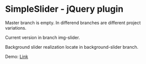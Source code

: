 # SimpleSlider - jQuery plugin

Master branch is empty. In differend branches are different project variations.

Current version in branch img-slider.

Background slider realization locate in background-slider branch.

Demo: [Link](https://yuriiholiuk.github.io/ITRex_test/)